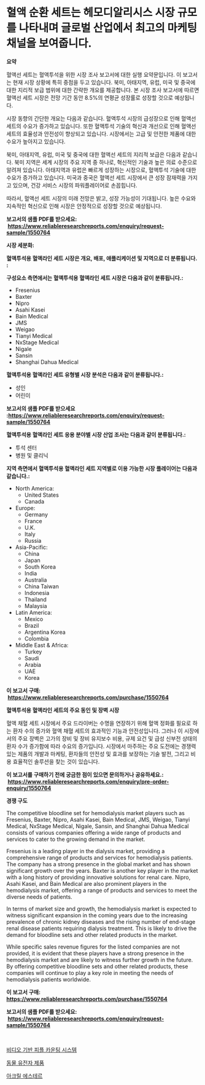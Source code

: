 <p><h1>혈액 순환 세트는 헤모디알리시스 시장 규모를 나타내며 글로벌 산업에서 최고의 마케팅 채널을 보여줍니다.</h1></p><p><strong>요약</strong></p>
<p><p>혈액선 세트는 혈액투석을 위한 시장 조사 보고서에 대한 실행 요약문입니다. 이 보고서는 현재 시장 상황에 특히 중점을 두고 있습니다. 북미, 아태지역, 유럽, 미국 및 중국에 대한 지리적 보급 범위에 대한 간략한 개요를 제공합니다. 본 시장 조사 보고서에 따르면 혈액선 세트 시장은 전망 기간 동안 8.5%의 연평균 성장률로 성장할 것으로 예상됩니다.</p><p>시장 동향의 간단한 개요는 다음과 같습니다. 혈액투석 시장의 급성장으로 인해 혈액선 세트의 수요가 증가하고 있습니다. 또한 혈액투석 기술의 혁신과 개선으로 인해 혈액선 세트의 효율성과 안전성이 향상되고 있습니다. 시장에서는 고급 및 안전한 제품에 대한 수요가 높아지고 있습니다.</p><p>북미, 아태지역, 유럽, 미국 및 중국에 대한 혈액선 세트의 지리적 보급은 다음과 같습니다. 북미 지역은 세계 시장의 주요 지역 중 하나로, 혁신적인 기술과 높은 의료 수준으로 알려져 있습니다. 아태지역과 유럽은 빠르게 성장하는 시장으로, 혈액투석 기술에 대한 수요가 증가하고 있습니다. 미국과 중국은 혈액선 세트 시장에서 큰 성장 잠재력을 가지고 있으며, 건강 서비스 시장의 파워플레이어로 손꼽힙니다.</p><p>따라서, 혈액선 세트 시장의 미래 전망은 밝고, 성장 가능성이 기대됩니다. 높은 수요와 지속적인 혁신으로 인해 시장은 안정적으로 성장할 것으로 예상됩니다.</p></p>
<p><strong>보고서의 샘플 PDF를 받으세요: &nbsp;<a href="https://www.reliableresearchreports.com/enquiry/request-sample/1550764">https://www.reliableresearchreports.com/enquiry/request-sample/1550764</a></strong></p>
<p><strong>시장 세분화:</strong></p>
<p><strong> 혈액투석용 혈액라인 세트 시장은 개요, 배포, 애플리케이션 및 지역으로 더 분류됩니다. :</strong></p>
<p><strong>구성요소 측면에서는 혈액투석용 혈액라인 세트 시장은 다음과 같이 분류됩니다.:</strong></p>
<p><ul><li>Fresenius</li><li>Baxter</li><li>Nipro</li><li>Asahi Kasei</li><li>Bain Medical</li><li>JMS</li><li>Weigao</li><li>Tianyi Medical</li><li>NxStage Medical</li><li>Nigale</li><li>Sansin</li><li>Shanghai Dahua Medical</li></ul></p>
<p><strong> 혈액투석용 혈액라인 세트 유형별 시장 분석은 다음과 같이 분류됩니다.:</strong></p>
<p><ul><li>성인</li><li>어린이</li></ul></p>
<p><strong>보고서의 샘플 PDF를 받으세요 :<a href="https://www.reliableresearchreports.com/enquiry/request-sample/1550764">https://www.reliableresearchreports.com/enquiry/request-sample/1550764</a></strong></p>
<p><strong> 혈액투석용 혈액라인 세트 응용 분야별 시장 산업 조사는 다음과 같이 분류됩니다.:</strong></p>
<p><ul><li>투석 센터</li><li>병원 및 클리닉</li></ul></p>
<p><strong>지역 측면에서 혈액투석용 혈액라인 세트 지역별로 이용 가능한 시장 플레이어는 다음과 같습니다.:</strong></p>
<p><ul>
    <li>
        North America:
        <ul>
            <li>United States</li>
            <li>Canada</li>
        </ul>
    </li>
    <li>
        Europe:
        <ul>
            <li>Germany</li>
            <li>France</li>
            <li>U.K.</li>
            <li>Italy</li>
            <li>Russia</li>
        </ul>
    </li>
    <li>
        Asia-Pacific:
        <ul>
            <li>China</li>
            <li>Japan</li>
            <li>South Korea</li>
            <li>India</li>
            <li>Australia</li>
            <li>China Taiwan</li>
            <li>Indonesia</li>
            <li>Thailand</li>
            <li>Malaysia</li>
        </ul>
    </li>
    <li>
        Latin America:
        <ul>
            <li>Mexico</li>
            <li>Brazil</li>
            <li>Argentina Korea</li>
            <li>Colombia</li>
        </ul>
    </li>
    <li>
        Middle East & Africa:
        <ul>
            <li>Turkey</li>
            <li>Saudi</li>
            <li>Arabia</li>
            <li>UAE</li>
            <li>Korea</li>
        </ul>
    </li>
    </ul></p>
<p><strong>이 보고서 구매: &nbsp;<a href="https://www.reliableresearchreports.com/purchase/1550764">https://www.reliableresearchreports.com/purchase/1550764</a></strong></p>
<p><strong>혈액투석용 혈액라인 세트의 주요 동인 및 장벽 시장</strong></p>
<p><p>혈액 채혈 세트 시장에서 주요 드라이버는 수명을 연장하기 위해 혈액 정화를 필요로 하는 환자 수의 증가와 혈액 채혈 세트의 효과적인 기능과 안전성입니다. 그러나 이 시장에서의 주요 장벽은 고가의 장비 및 장비 유지보수 비용, 규제 요건 및 급성 신부전 상태의 환자 수가 증가함에 따라 수요의 증가입니다. 시장에서 마주하는 주요 도전에는 경쟁력 있는 제품의 개발과 마케팅, 환자들의 안전성 및 효과를 보장하는 기술 발전, 그리고 비용 효율적인 솔루션을 찾는 것이 있습니다.</p></p>
<p><strong>이 보고서를 구매하기 전에 궁금한 점이 있으면 문의하거나 공유하세요.: &nbsp;<a href="https://www.reliableresearchreports.com/enquiry/pre-order-enquiry/1550764">https://www.reliableresearchreports.com/enquiry/pre-order-enquiry/1550764</a></strong></p>
<p><strong>경쟁 구도</strong></p>
<p><p>The competitive bloodline set for hemodialysis market players such as Fresenius, Baxter, Nipro, Asahi Kasei, Bain Medical, JMS, Weigao, Tianyi Medical, NxStage Medical, Nigale, Sansin, and Shanghai Dahua Medical consists of various companies offering a wide range of products and services to cater to the growing demand in the market.</p><p>Fresenius is a leading player in the dialysis market, providing a comprehensive range of products and services for hemodialysis patients. The company has a strong presence in the global market and has shown significant growth over the years. Baxter is another key player in the market with a long history of providing innovative solutions for renal care. Nipro, Asahi Kasei, and Bain Medical are also prominent players in the hemodialysis market, offering a range of products and services to meet the diverse needs of patients.</p><p>In terms of market size and growth, the hemodialysis market is expected to witness significant expansion in the coming years due to the increasing prevalence of chronic kidney diseases and the rising number of end-stage renal disease patients requiring dialysis treatment. This is likely to drive the demand for bloodline sets and other related products in the market.</p><p>While specific sales revenue figures for the listed companies are not provided, it is evident that these players have a strong presence in the hemodialysis market and are likely to witness further growth in the future. By offering competitive bloodline sets and other related products, these companies will continue to play a key role in meeting the needs of hemodialysis patients worldwide.</p></p>
<p><strong>이 보고서 구매: &nbsp; <a href="https://www.reliableresearchreports.com/purchase/1550764">https://www.reliableresearchreports.com/purchase/1550764</a></strong></p>
<p><strong>보고서의 샘플 PDF를 받으세요: &nbsp;<a href="https://www.reliableresearchreports.com/enquiry/request-sample/1550764">https://www.reliableresearchreports.com/enquiry/request-sample/1550764</a></strong><strong></strong></p>
<p>&nbsp;</p>
<p><p><a href="https://github.com/jntpkh496620/Market-Research-Report-List-1/blob/main/12526406299.md">비디오 기반 피플 카운팅 시스템</a></p><p><a href="https://github.com/JonHarrtis67676y/Market-Research-Report-List-1/blob/main/97817406298.md">동물 유전자 제품</a></p><p><a href="https://github.com/vsoq0zknh59/Market-Research-Report-List-1/blob/main/94401446300.md">아크릴 에스테르</a></p></p>